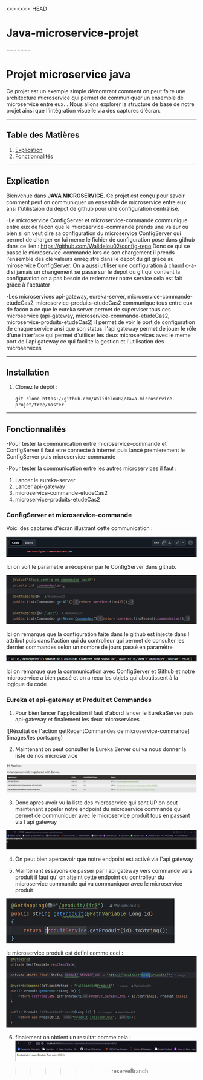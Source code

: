 <<<<<<< HEAD
# Java-microservice-projet
=======
# Projet microservice java

Ce projet est un exemple simple démontrant comment on peut faire une architecture microservice qui permet de communiquer un ensemble de microservice entre eux.
. Nous allons explorer la structure de base de notre projet ainsi que l'intégration visuelle via des captures d'écran.

---

## Table des Matières
1. [Explication](#introduction)
2. [Fonctionnalités](#fonctionnalités)

---

## Explication

Bienvenue dans **JAVA MICROSERVICE**. Ce projet est conçu pour savoir comment peut on communiquer un ensemble de microservice entre eux ansi l'utilistaion du dépot de github pour une configuration centralisé.

-Le microservice ConfigServer et microservice-commande communique entre eux de facon que le microservice-commande prends une valeur ou bien si on veut dire sa configuration du microservice ConfigServer qui permet
de charger en lui meme le fichier de configuration pose dans github dans ce lien :
https://github.com/Walidelou02/config-repo
Donc ce qui se passe le microservice-commande lors de son chargement il prends l'ensemble des clé valeurs enregistré dans le depot du git grâce au miroservice ConfigServer.
On a aussi utiliser une configuration à chaud c-a-d si jamais un changement se passe sur le depot du git qui contient la configuration on a pas besoin de redemarrer notre service
cela est fait grâce à l'actuator

-Les microservices  api-gateway, eureka-server, microservice-commande-etudeCas2, microservice-produits-etudeCas2 communique tous entre eux
de facon a ce que le eureka server permet de superviser tous ces microservice (api-gateway, microservice-commande-etudeCas2, microservice-produits-etudeCas2)
il permet de voir le port de configuration de chaque service ansi que son status.
l'api gateway permet de jouer le rôle d'une interface qui permet d'utiliser les deux microservices avec le meme port de l api gateway ce qui facilite la gestion et l'utilisation des microservices

---

## Installation

1. Clonez le dépôt :
   ```
   git clone https://github.com/Walidelou02/Java-microservice-projet/tree/master
   ```

---

## Fonctionnalités
-Pour tester la communication entre microservice-commande et ConfigServer il faut etre connecte à internet puis lancé premierement le ConfigServer puis microservice-commande

-Pour tester la communication entre les autres microservices il faut :
1) Lancer le eureka-server
2) Lancer api-gateway
3) microservice-commande-etudeCas2
4) microservice-produits-etudeCas2

### ConfigServer et microservice-commande
Voici des captures d'écran illustrant cette communication :

![Configuration prise du depôt de github](images/githubParameter.png)

Ici on voit le parametre à récupérer par le ConfigServer dans github.

![Controlleur de microservice-commande](images/ControllerGithubParameterAndFunctionUsingIt.png)

Ici on remarque que la configuration faite dans le github est injecte dans l attribut puis dans l'action qui du controlleur qui permet de consulter les dernier commandes selon un nombre de jours passé en paramétre

![Résultat de l'action getRecentCommandes de microservice-commande](images/ResultOfUseCase1.png)

Ici on remarque que la communication avec ConfigServer et Github et notre microservice a bien passé et on a recu les objets qui aboutissent à la logique du code

### Eureka et api-gateway et Produit et Commandes

1) Pour bien lancer l'application il faut d'abord lancer le EurekaServer puis api-gateway et finalement les deux microservices

![Résultat de l'action getRecentCommandes de microservice-commande](images/les ports.png)

2) Maintenant on peut consulter le Eureka Server qui va nous donner la liste de nos microservice

![Résultat de l'action getRecentCommandes de microservice-commande](images/eurekaScreen.png)

3) Donc apres avoir vu la liste des microservice qui sont UP on peut maintenant appeler notre endpoint du microservice commande qui permet de communiquer avec le microservice produit tous en passant via l api gateway

![Résultat de l'action getRecentCommandes de microservice-commande](images/apiGateWayAndCommands.png)

4) On peut bien apercevoir que notre endpoint est activé via l'api gateway

5) Maintenant essayons de passer par l api gateway vers commande vers produit
   il faut qu' on atteint cette endpoint du controlleur du microservice commande qui va communiquer avec le microservice produit 

![communicationWithOtherMicroserviceEndpoint.png](images%2FcommunicationWithOtherMicroserviceEndpoint.png)


le microservice produit est defini comme ceci :
![Résultat de l'action getRecentCommandes de microservice-commande](images/explication.png)

6) finalement on obtient un resultat comme cela :
   ![Résultat de l'action getRecentCommandes de microservice-commande](images/result.png)
>>>>>>> reserveBranch
